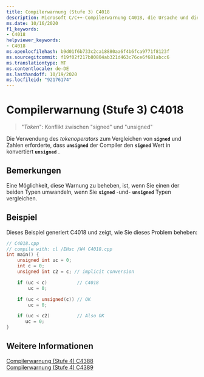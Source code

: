 ```yaml
---
title: Compilerwarnung (Stufe 3) C4018
description: Microsoft C/C++-Compilerwarnung C4018, die Ursache und die Lösung.
ms.date: 10/16/2020
f1_keywords:
- C4018
helpviewer_keywords:
- C4018
ms.openlocfilehash: b9d01f6b733c2ca18880aa6f4b6fca9771f8123f
ms.sourcegitcommit: f19f02f217b80804ab321d463c76ce6f681abcc6
ms.translationtype: MT
ms.contentlocale: de-DE
ms.lasthandoff: 10/19/2020
ms.locfileid: "92176174"
---
```

# <a name="compiler-warning-level-3-c4018"></a>Compilerwarnung (Stufe 3) C4018

> "*Token*": Konflikt zwischen "signed" und "unsigned"

Die Verwendung des *tokenoperators* zum Vergleichen von **`signed`** und Zahlen erforderte, dass **`unsigned`** der Compiler den **`signed`** Wert in konvertiert **`unsigned`** .

## <a name="remarks"></a>Bemerkungen

Eine Möglichkeit, diese Warnung zu beheben, ist, wenn Sie einen der beiden Typen umwandeln, wenn Sie **`signed`** -und- **`unsigned`** Typen vergleichen.

## <a name="example"></a>Beispiel

Dieses Beispiel generiert C4018 und zeigt, wie Sie dieses Problem beheben:

```cpp
// C4018.cpp
// compile with: cl /EHsc /W4 C4018.cpp
int main() {
    unsigned int uc = 0;
    int c = 0;
    unsigned int c2 = c; // implicit conversion

    if (uc < c)           // C4018
        uc = 0;

    if (uc < unsigned(c)) // OK
        uc = 0;

    if (uc < c2)          // Also OK
       uc = 0;
}
```

## <a name="see-also"></a>Weitere Informationen

[Compilerwarnung (Stufe 4) C4388](c4388.md)\
[Compilerwarnung (Stufe 4) C4389](compiler-warning-level-4-c4389.md)
